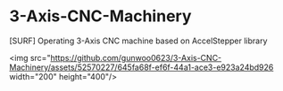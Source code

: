 # 3-Axis-CNC-Machinery
[SURF] Operating 3-Axis CNC machine based on AccelStepper library

<img src="https://github.com/gunwoo0623/3-Axis-CNC-Machinery/assets/52570227/645fa68f-ef6f-44a1-ace3-e923a24bd926  width="200" height="400"/>

